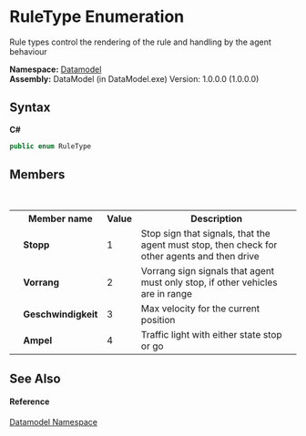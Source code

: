 # RuleType Enumeration
 

Rule types control the rendering of the rule and handling by the agent behaviour

**Namespace:**&nbsp;<a href="a489f29d-64b3-9193-8c03-5c66a32a78aa">Datamodel</a><br />**Assembly:**&nbsp;DataModel (in DataModel.exe) Version: 1.0.0.0 (1.0.0.0)

## Syntax

**C#**<br />
``` C#
public enum RuleType
```


## Members
&nbsp;<table><tr><th></th><th>Member name</th><th>Value</th><th>Description</th></tr><tr><td /><td target="F:Datamodel.RuleType.Stopp">**Stopp**</td><td>1</td><td>Stop sign that signals, that the agent must stop, then check for other agents and then drive</td></tr><tr><td /><td target="F:Datamodel.RuleType.Vorrang">**Vorrang**</td><td>2</td><td>Vorrang sign signals that agent must only stop, if other vehicles are in range</td></tr><tr><td /><td target="F:Datamodel.RuleType.Geschwindigkeit">**Geschwindigkeit**</td><td>3</td><td>Max velocity for the current position</td></tr><tr><td /><td target="F:Datamodel.RuleType.Ampel">**Ampel**</td><td>4</td><td>Traffic light with either state stop or go</td></tr></table>

## See Also


#### Reference
<a href="a489f29d-64b3-9193-8c03-5c66a32a78aa">Datamodel Namespace</a><br />